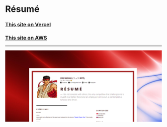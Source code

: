 # Résumé
 
 ### [This site on Vercel](https://homepage-5mthys1m6.now.sh/)
 ### [This site on AWS](http://aleksandrkarpachov.com-production.s3-website.eu-north-1.amazonaws.com)
 
 ****

 <img src="assets\images\preview.png">
